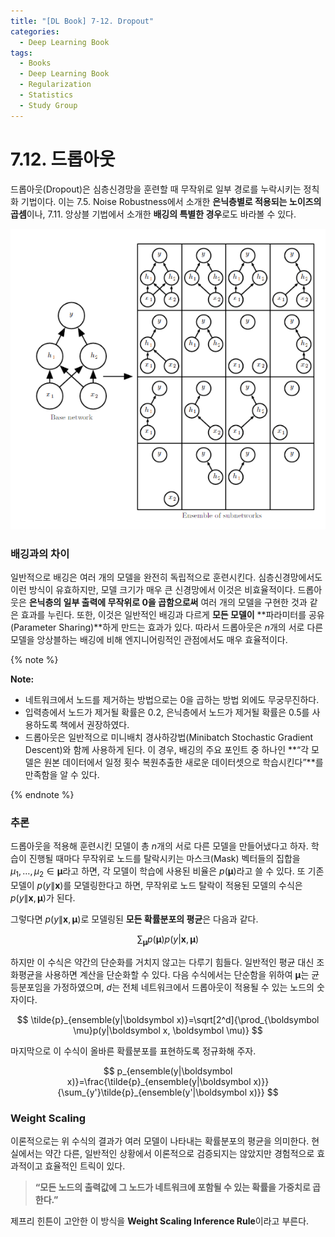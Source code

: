 ```yaml
---
title: "[DL Book] 7-12. Dropout"
categories:
  - Deep Learning Book
tags:
  - Books
  - Deep Learning Book
  - Regularization
  - Statistics
  - Study Group
---
```


# 7.12. 드롭아웃

드롭아웃(Dropout)은 심층신경망을 훈련할 때 무작위로 일부 경로를 누락시키는 정칙화 기법이다. 이는 7.5. Noise Robustness에서 소개한 **은닉층별로 적용되는 노이즈의 곱셈**이나, 7.11. 앙상블 기법에서 소개한 **배깅의 특별한 경우**로도 바라볼 수 있다.

![Untitled](/assets/images/7-12a.png)
### 배깅과의 차이

일반적으로 배깅은 여러 개의 모델을 완전히 독립적으로 훈련시킨다. 심층신경망에서도 이런 방식이 유효하지만, 모델 크기가 매우 큰 신경망에서 이것은 비효율적이다. 드롭아웃은 **은닉층의 일부 출력에 무작위로 0을 곱함으로써** 여러 개의 모델을 구현한 것과 같은 효과를 누린다. 또한, 이것은 일반적인 배깅과 다르게 **모든 모델이** **파라미터를 공유(Parameter Sharing)**하게 만드는 효과가 있다. 따라서 드롭아웃은 $n$개의 서로 다른 모델을 앙상블하는 배깅에 비해 엔지니어링적인 관점에서도 매우 효율적이다.

{% note %}

**Note:** 
* 네트워크에서 노드를 제거하는 방법으로는 0을 곱하는 방법 외에도 무궁무진하다.
* 입력층에서 노드가 제거될 확률은 0.2, 은닉층에서 노드가 제거될 확률은 0.5를 사용하도록 책에서 권장하였다.
* 드롭아웃은 일반적으로 미니배치 경사하강법(Minibatch Stochastic Gradient Descent)와 함께 사용하게 된다. 이 경우, 배깅의 주요 포인트 중 하나인 **“각 모델은 원본 데이터에서 일정 횟수 복원추출한 새로운 데이터셋으로 학습시킨다”**를 만족함을 알 수 있다.

{% endnote %}

### 추론

드롭아웃을 적용해 훈련시킨 모델이 총 $n$개의 서로 다른 모델을 만들어냈다고 하자. 학습이 진행될 때마다 무작위로 노드를 탈락시키는 마스크(Mask) 벡터들의 집합을 $\mu_1, \dots, \mu_2 \in \boldsymbol \mu$라고 하면, 각 모델이 학습에 사용된 비율은 $p(\boldsymbol \mu)$라고 쓸 수 있다. 또 기존 모델이 $p(y\|\boldsymbol x)$를 모델링한다고 하면, 무작위로 노드 탈락이 적용된 모델의 수식은 $p(y\|\boldsymbol x, \boldsymbol \mu)$가 된다.

그렇다면 $p(y\|\boldsymbol x, \boldsymbol \mu)$로 모델링된 **모든 확률분포의 평균**은 다음과 같다.

$$
\sum_{\boldsymbol\mu}p({\boldsymbol \mu})p(y|\boldsymbol x, \boldsymbol \mu)
$$

하지만 이 수식은 약간의 단순화를 거치지 않고는 다루기 힘들다. 일반적인 평균 대신 조화평균을 사용하면 계산을 단순화할 수 있다. 다음 수식에서는 단순함을 위하여 $\boldsymbol \mu$는 균등분포임을 가정하였으며, $d$는 전체 네트워크에서 드롭아웃이 적용될 수 있는 노드의 숫자이다.

$$
\tilde{p}_{ensemble(y|\boldsymbol x)}=\sqrt[2^d]{\prod_{\boldsymbol \mu}p(y|\boldsymbol x, \boldsymbol \mu)}
$$

마지막으로 이 수식이 올바른 확률분포를 표현하도록 정규화해 주자.

$$
p_{ensemble(y|\boldsymbol x)}=\frac{\tilde{p}_{ensemble(y|\boldsymbol x)}}{\sum_{y'}\tilde{p}_{ensemble(y'|\boldsymbol x)}}
$$

### Weight Scaling

이론적으로는 위 수식의 결과가 여러 모델이 나타내는 확률분포의 평균을 의미한다. 현실에서는 약간 다른, 일반적인 상황에서 이론적으로 검증되지는 않았지만 경험적으로 효과적이고 효율적인 트릭이 있다. 

> **“모든 노드의 출력값에 그 노드가 네트워크에 포함될 수 있는 확률을 가중치로 곱한다.”**
> 

제프리 힌튼이 고안한 이 방식을 **Weight Scaling Inference Rule**이라고 부른다.